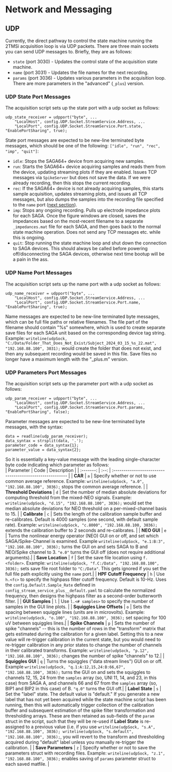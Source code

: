 # Network and Messaging #

## UDP ## 
Currently, the direct pathway to control the state machine running the 2TMSi acquisition loop is via UDP packets. There are three main sockets you can send UDP messages to. Briefly, they are as follows:   
* `state` (port 3030) - Updates the control state of the acquisition state machine. 
* `name` (port 3031) - Updates the file names for the next recording.
* `params` (port 3036) - Updates various parameters in the acquisition loop. There are more parameters in the "advanced" (`_plus`) version.  

### UDP State Port Messages ###
The acquisition script sets up the state port with a udp socket as follows:  
```
udp_state_receiver = udpport("byte", ...
    "LocalHost", config.UDP.Socket.StreamService.Address, ...
    "LocalPort", config.UDP.Socket.StreamService.Port.state, "EnablePortSharing", true);
```  
State port messages are expected to be new-line terminated byte messages, which should be one of the following: `["idle", "run", "rec", "imp", "quit"]`:  
* `idle`: Stops the SAGA64+ device from acquiring new samples. 
* `run`: Starts the SAGA64+ device acquiring samples and reads them from the device, updating streaming plots if they are enabled. Issues TCP messages via `SpikeServer` but does not save the data. If we were already recording, then this stops the current recording.  
* `rec`: If the SAGA64+ device is not already acquiring samples, this starts sample acquisition, updates streaming plots, and issues all TCP messages, but also dumps the samples into the recording file specified to the `name` port ([next section](#udp-name-port-messages)). 
* `imp`: Stops any ongoing recording. Pulls up electrode impedance plots for each SAGA. Once the figure windows are closed, saves the impedances based on the most-recent filename to a separate `_impedances.mat` file for each SAGA, and then goes back to the normal state machine operation. Does not send any TCP messages etc. while this is ongoing.  
* `quit`: Stop running the state machine loop and shut down the connection to SAGA devices. This should always be called before powering off/disconnecting the SAGA devices, otherwise next time bootup will be a pain in the ass.  

### UDP Name Port Messages ###
The acquisition script sets up the name port with a udp socket as follows:  
```
udp_name_receiver = udpport("byte", ...
    "LocalHost", config.UDP.Socket.StreamService.Address, ...
    "LocalPort", config.UDP.Socket.StreamService.Port.name, "EnablePortSharing", true);
```  
Name messages are expected to be new-line terminated byte messages, which can be full file paths or relative filenames. The file part of the filename should contain "%s" somewhere, which is used to create separate save files for each SAGA unit based on the corresponding device tag string. Example: `writeline(udpSock, "C:/Data/Folder_That_Does_Not_Exist/Subject_2024_03_15_%s_22.mat", "192.168.88.100", 3031);` would create the folder that does not exist, and then any subsequent recording would be saved in this file. Save files no longer have a maximum length with the "_plus.m" version.

### UDP Parameters Port Messages ###
The acquisition script sets up the parameter port with a udp socket as follows:  
```
udp_param_receiver = udpport("byte", ...
    "LocalHost", config.UDP.Socket.StreamService.Address, ...
    "LocalPort", config.UDP.Socket.StreamService.Port.params, "EnablePortSharing", false);
```  
Parameter messages are expected to be new-line terminated byte messages, with the syntax:  
```
data = readline(udp_param_receiver);
data_syntax = strsplit(data, '.');
parameter_code = data_syntax{1};
parameter_value = data_syntax{2};
```
So it is essentially a key-value message with the leading single-character byte code indicating which parameter as follows:  
| Parameter | Code | Description                                              |
| :-------: | :--: | :------------------------------------------------------- |
| **CAR** | `a` | Specify whether or not to use common average reference. Example: `writeline(udpSock, "a.0", "192.168.88.100", 3036);` stops the common average reference. |
| **Threshold Deviations** | `d` | Set the number of median absolute deviations for computing threshold from the mixed-NEO signals. Example: `writeline(udpSock, "d.15", "192.168.88.100", 3036);` would set the median absolute deviations for NEO threshold on a per-mixed-channel basis to 15. |
| **Calibrate** | `c` | Sets the length of the calibration sample buffer and re-calibrates. Default is 4000 samples (one second, with default sample rate). Example: `writeline(udpSock, "c.8000", "192.168.88.100, 3036);` extends the calibration buffer to 2 seconds and re-calibrates. | 
| **NEO GUI** | `e` | Turns the nonlinear energy operator (NEO) GUI on or off, and set which SAGA/Spike-Channel is examined. Example `writeline(udpSock, "e.1:B:3", "192.168.88.100", 3036);` turns the GUI on and sets SAGA to B and NEO/Spike channel to 3. `"e.0"` turns the GUI off (does not require additional arguments).| 
| **Save Location** | `f` | Set the save file location using `f.<folder>`. Example: `writeline(udpSock, "f.C:/Data", "192.168.88.100", 3036);` sets save file root folder to `"C:/Data"`. This gets ignored if you set the full file path explicitly using the `name` port.|
| **HPF Cutoff Frequency** | `h` | Use `h.<fc>` to specify the highpass filter cutoff frequency. Default is 10-Hz. Uses the `config.Default.Sample_Rate` defined in `config_stream_service_plus__default.yaml` to calculate the normalized frequency, then designs the highpass filter as a second-order butterworth filter. | 
| **GUI Samples** | `l` | Use `l.<# samples>` to specify the number of samples in the GUI line plots. |
| **Squiggles Line Offsets** | `o` | Sets the spacing between squiggle lines (units are in microvolts). Example: `writeline(udpSock, "o.100", "192.168.88.100", 3036);` set spacing for 100 uV between squiggles lines.|
| **Spike Channels** | `p` | Sets the number of spike "channels" -- this is the number of rows in the "transform" matrix that gets estimated during the calibration for a given label. Setting this to a new value will re-trigger calibration in the current state, but you would need to re-trigger calibration in any prior states to change the number of channels in their calibrated transforms. Example: `writeline(udpSock, "p.12", "192.168.88.100", 3036);` changes the number of spike "channels" to 12.| 
| **Squiggles GUI** | `q` | Turns the squiggles ("data stream lines") GUI on or off. Example `writeline(udpSock, "q.1:A:12,15,24:B:66,67", "192.168.88.100", 3036);` turns the GUI on and sets the squiggles to channels 12, 15, 24 from the `samples` array (so, UNI 11, 14, and 23, in this case) from SAGA A, and  channels 66 and 67 from the `samples` array (so, BIP1 and BIP2 in this case) of B. `"q.0"` turns the GUI off.| 
| **Label State** | `s` | Set the "label" state. The default value is "default." If you generate a new label that has not yet been acquired while the state machine script has been running, then this will automatically trigger collection of the calibration buffer and subsequent estimation of the spike filter transformation and thresholding arrays. These are then retained as sub-fields of the `param` struct in the script, such that they will be re-used if **Label State** is re-assigned to a previous value (i.e. if you use `writeline(udpSock, "s.A", "192.168.88.100", 3036); writeline(udpSock, "s.default", "192.168.88.100", 3036);`, you will revert to the transform and thresholding acquired during "default" label unless you manually re-trigger the calibration. | 
| **Save Parameters** | `z` | Specify whether or not to save the parameters struct with recording files. Example: `writeline(udpSock, "z.1", "192.168.88.100", 3036);` enables saving of `params` parameter struct to each saved matfile. | 
